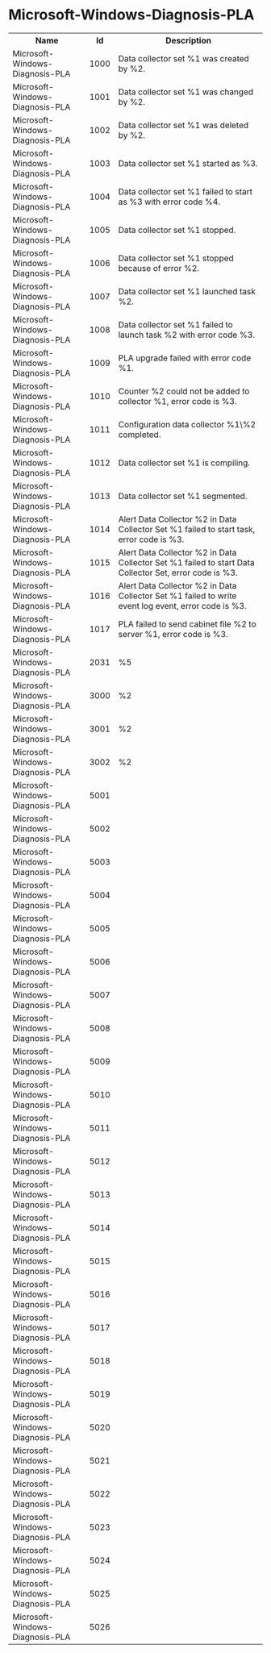 # Microsoft-Windows-Diagnosis-PLA

<table>
<colgroup><col/><col/><col/></colgroup>
<tr><th>Name</th><th>Id</th><th>Description</th></tr>
<tr><td>Microsoft-Windows-Diagnosis-PLA</td><td>1000</td><td>Data collector set %1 was created by %2.</td></tr>
<tr><td>Microsoft-Windows-Diagnosis-PLA</td><td>1001</td><td>Data collector set %1 was changed by %2.</td></tr>
<tr><td>Microsoft-Windows-Diagnosis-PLA</td><td>1002</td><td>Data collector set %1 was deleted by %2.</td></tr>
<tr><td>Microsoft-Windows-Diagnosis-PLA</td><td>1003</td><td>Data collector set %1 started as %3.</td></tr>
<tr><td>Microsoft-Windows-Diagnosis-PLA</td><td>1004</td><td>Data collector set %1 failed to start as %3 with error code %4.</td></tr>
<tr><td>Microsoft-Windows-Diagnosis-PLA</td><td>1005</td><td>Data collector set %1 stopped.</td></tr>
<tr><td>Microsoft-Windows-Diagnosis-PLA</td><td>1006</td><td>Data collector set %1 stopped because of error %2.</td></tr>
<tr><td>Microsoft-Windows-Diagnosis-PLA</td><td>1007</td><td>Data collector set %1 launched task %2.</td></tr>
<tr><td>Microsoft-Windows-Diagnosis-PLA</td><td>1008</td><td>Data collector set %1 failed to launch task %2 with error code %3.</td></tr>
<tr><td>Microsoft-Windows-Diagnosis-PLA</td><td>1009</td><td>PLA upgrade failed with error code %1.</td></tr>
<tr><td>Microsoft-Windows-Diagnosis-PLA</td><td>1010</td><td>Counter %2 could not be added to collector %1, error code is %3.</td></tr>
<tr><td>Microsoft-Windows-Diagnosis-PLA</td><td>1011</td><td>Configuration data collector %1\%2 completed.</td></tr>
<tr><td>Microsoft-Windows-Diagnosis-PLA</td><td>1012</td><td>Data collector set %1 is compiling.</td></tr>
<tr><td>Microsoft-Windows-Diagnosis-PLA</td><td>1013</td><td>Data collector set %1 segmented.</td></tr>
<tr><td>Microsoft-Windows-Diagnosis-PLA</td><td>1014</td><td>Alert Data Collector %2 in Data Collector Set %1 failed to start task, error code is %3.</td></tr>
<tr><td>Microsoft-Windows-Diagnosis-PLA</td><td>1015</td><td>Alert Data Collector %2 in Data Collector Set %1 failed to start Data Collector Set, error code is %3.</td></tr>
<tr><td>Microsoft-Windows-Diagnosis-PLA</td><td>1016</td><td>Alert Data Collector %2 in Data Collector Set %1 failed to write event log event, error code is %3.</td></tr>
<tr><td>Microsoft-Windows-Diagnosis-PLA</td><td>1017</td><td>PLA failed to send cabinet file %2 to server %1, error code is %3.</td></tr>
<tr><td>Microsoft-Windows-Diagnosis-PLA</td><td>2031</td><td>%5</td></tr>
<tr><td>Microsoft-Windows-Diagnosis-PLA</td><td>3000</td><td>%2</td></tr>
<tr><td>Microsoft-Windows-Diagnosis-PLA</td><td>3001</td><td>%2</td></tr>
<tr><td>Microsoft-Windows-Diagnosis-PLA</td><td>3002</td><td>%2</td></tr>
<tr><td>Microsoft-Windows-Diagnosis-PLA</td><td>5001</td><td></td></tr>
<tr><td>Microsoft-Windows-Diagnosis-PLA</td><td>5002</td><td></td></tr>
<tr><td>Microsoft-Windows-Diagnosis-PLA</td><td>5003</td><td></td></tr>
<tr><td>Microsoft-Windows-Diagnosis-PLA</td><td>5004</td><td></td></tr>
<tr><td>Microsoft-Windows-Diagnosis-PLA</td><td>5005</td><td></td></tr>
<tr><td>Microsoft-Windows-Diagnosis-PLA</td><td>5006</td><td></td></tr>
<tr><td>Microsoft-Windows-Diagnosis-PLA</td><td>5007</td><td></td></tr>
<tr><td>Microsoft-Windows-Diagnosis-PLA</td><td>5008</td><td></td></tr>
<tr><td>Microsoft-Windows-Diagnosis-PLA</td><td>5009</td><td></td></tr>
<tr><td>Microsoft-Windows-Diagnosis-PLA</td><td>5010</td><td></td></tr>
<tr><td>Microsoft-Windows-Diagnosis-PLA</td><td>5011</td><td></td></tr>
<tr><td>Microsoft-Windows-Diagnosis-PLA</td><td>5012</td><td></td></tr>
<tr><td>Microsoft-Windows-Diagnosis-PLA</td><td>5013</td><td></td></tr>
<tr><td>Microsoft-Windows-Diagnosis-PLA</td><td>5014</td><td></td></tr>
<tr><td>Microsoft-Windows-Diagnosis-PLA</td><td>5015</td><td></td></tr>
<tr><td>Microsoft-Windows-Diagnosis-PLA</td><td>5016</td><td></td></tr>
<tr><td>Microsoft-Windows-Diagnosis-PLA</td><td>5017</td><td></td></tr>
<tr><td>Microsoft-Windows-Diagnosis-PLA</td><td>5018</td><td></td></tr>
<tr><td>Microsoft-Windows-Diagnosis-PLA</td><td>5019</td><td></td></tr>
<tr><td>Microsoft-Windows-Diagnosis-PLA</td><td>5020</td><td></td></tr>
<tr><td>Microsoft-Windows-Diagnosis-PLA</td><td>5021</td><td></td></tr>
<tr><td>Microsoft-Windows-Diagnosis-PLA</td><td>5022</td><td></td></tr>
<tr><td>Microsoft-Windows-Diagnosis-PLA</td><td>5023</td><td></td></tr>
<tr><td>Microsoft-Windows-Diagnosis-PLA</td><td>5024</td><td></td></tr>
<tr><td>Microsoft-Windows-Diagnosis-PLA</td><td>5025</td><td></td></tr>
<tr><td>Microsoft-Windows-Diagnosis-PLA</td><td>5026</td><td></td></tr>
</table>
